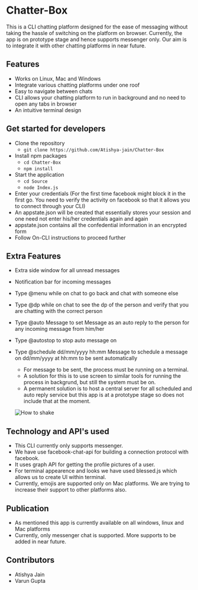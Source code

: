 # Chatter-Box

This is a CLI chatting platform designed for the ease of messaging without taking the hassle of switching on the platform on browser.
Currently, the app is on prototype stage and hence supports messenger only.
Our aim is to integrate it with other chatting platforms in near future.

## Features
- Works on Linux, Mac and Windows
- Integrate various chatting platforms under one roof
- Easy to navigate between chats
- CLI allows your chatting platform to run in background and no need to open any tabs in browser
- An intuitive terminal design

## Get started for developers
- Clone the repository
  - `git clone https://github.com/Atishya-jain/Chatter-Box`
- Install npm packages
  - `cd Chatter-Box`
  - `npm install`
- Start the application
  - `cd Source`
  - `node Index.js`
- Enter your credentials (For the first time facebook might block it in the first go. You need to verify the activity on facebook so that it allows you to connect through your CLI)
- An appstate.json will be created that essentially stores your session and one need not enter his/her credentials again and again
- appstate.json contains all the confedential information in an encrypted form
- Follow On-CLI instructions to proceed further

## Extra Features
- Extra side window for all unread messages
- Notification bar for incoming messages
- Type @menu while on chat to go back and chat with someone else
- Type @dp while on chat to see the dp of the person and verify that you are chatting with the correct person
- Type @auto Message to set Message as an auto reply to the person for any incoming message from him/her
- Type @autostop to stop auto message on
- Type @schedule dd/mm/yyyy hh:mm Message to schedule a message on dd/mm/yyyy at hh:mm to be sent automatically
  - For message to be sent, the process must be running on a terminal.
  - A solution for this is to use screen to similar tools for running the process in backgrund, but still the system must be on.
  - A permanent solution is to host a central server for all scheduled and auto reply service but this app is at a prototype stage so       does not include that at the moment.
  
  ![How to shake](https://drive.google.com/open?id=16R5fQUpXpE8qJ1F_MnVOpqOMrb8SCczj)

  
## Technology and API's used
- This CLI currently only supports messenger.
- We have use facebook-chat-api for building a connection protocol with facebook.
- It uses graph API for getting the profile pictures of a user.
- For terminal appearence and looks we have used blessed.js which allows us to create UI within terminal.
- Currently, emojis are supported only on Mac platforms. We are trying to increase their support to other platforms also.

## Publication
- As mentioned this app is currently available on all windows, linux and Mac platforms
- Currently, only messenger chat is supported. More supports to be added in near future.

## Contributors
* Atishya Jain
* Varun Gupta
